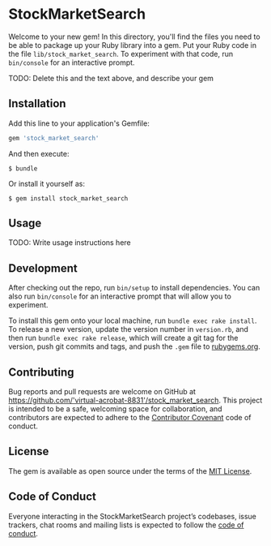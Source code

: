 # StockMarketSearch

Welcome to your new gem! In this directory, you'll find the files you need to be able to package up your Ruby library into a gem. Put your Ruby code in the file `lib/stock_market_search`. To experiment with that code, run `bin/console` for an interactive prompt.

TODO: Delete this and the text above, and describe your gem

## Installation

Add this line to your application's Gemfile:

```ruby
gem 'stock_market_search'
```

And then execute:

    $ bundle

Or install it yourself as:

    $ gem install stock_market_search

## Usage

TODO: Write usage instructions here

## Development

After checking out the repo, run `bin/setup` to install dependencies. You can also run `bin/console` for an interactive prompt that will allow you to experiment.

To install this gem onto your local machine, run `bundle exec rake install`. To release a new version, update the version number in `version.rb`, and then run `bundle exec rake release`, which will create a git tag for the version, push git commits and tags, and push the `.gem` file to [rubygems.org](https://rubygems.org).

## Contributing

Bug reports and pull requests are welcome on GitHub at https://github.com/'virtual-acrobat-8831'/stock_market_search. This project is intended to be a safe, welcoming space for collaboration, and contributors are expected to adhere to the [Contributor Covenant](http://contributor-covenant.org) code of conduct.

## License

The gem is available as open source under the terms of the [MIT License](https://opensource.org/licenses/MIT).

## Code of Conduct

Everyone interacting in the StockMarketSearch project’s codebases, issue trackers, chat rooms and mailing lists is expected to follow the [code of conduct](https://github.com/'virtual-acrobat-8831'/stock_market_search/blob/master/CODE_OF_CONDUCT.md).
